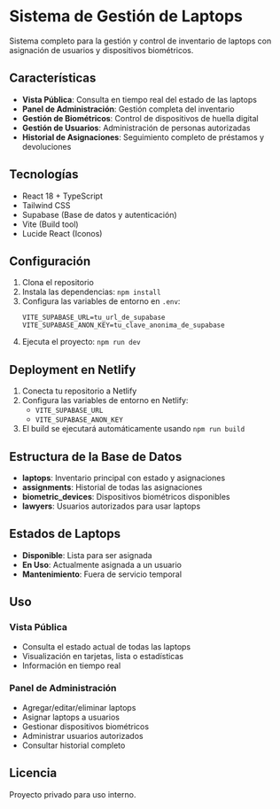 # Sistema de Gestión de Laptops

Sistema completo para la gestión y control de inventario de laptops con asignación de usuarios y dispositivos biométricos.

## Características

- **Vista Pública**: Consulta en tiempo real del estado de las laptops
- **Panel de Administración**: Gestión completa del inventario
- **Gestión de Biométricos**: Control de dispositivos de huella digital
- **Gestión de Usuarios**: Administración de personas autorizadas
- **Historial de Asignaciones**: Seguimiento completo de préstamos y devoluciones

## Tecnologías

- React 18 + TypeScript
- Tailwind CSS
- Supabase (Base de datos y autenticación)
- Vite (Build tool)
- Lucide React (Iconos)

## Configuración

1. Clona el repositorio
2. Instala las dependencias: `npm install`
3. Configura las variables de entorno en `.env`:
   ```
   VITE_SUPABASE_URL=tu_url_de_supabase
   VITE_SUPABASE_ANON_KEY=tu_clave_anonima_de_supabase
   ```
4. Ejecuta el proyecto: `npm run dev`

## Deployment en Netlify

1. Conecta tu repositorio a Netlify
2. Configura las variables de entorno en Netlify:
   - `VITE_SUPABASE_URL`
   - `VITE_SUPABASE_ANON_KEY`
3. El build se ejecutará automáticamente usando `npm run build`

## Estructura de la Base de Datos

- **laptops**: Inventario principal con estado y asignaciones
- **assignments**: Historial de todas las asignaciones
- **biometric_devices**: Dispositivos biométricos disponibles
- **lawyers**: Usuarios autorizados para usar laptops

## Estados de Laptops

- **Disponible**: Lista para ser asignada
- **En Uso**: Actualmente asignada a un usuario
- **Mantenimiento**: Fuera de servicio temporal

## Uso

### Vista Pública
- Consulta el estado actual de todas las laptops
- Visualización en tarjetas, lista o estadísticas
- Información en tiempo real

### Panel de Administración
- Agregar/editar/eliminar laptops
- Asignar laptops a usuarios
- Gestionar dispositivos biométricos
- Administrar usuarios autorizados
- Consultar historial completo

## Licencia

Proyecto privado para uso interno.
